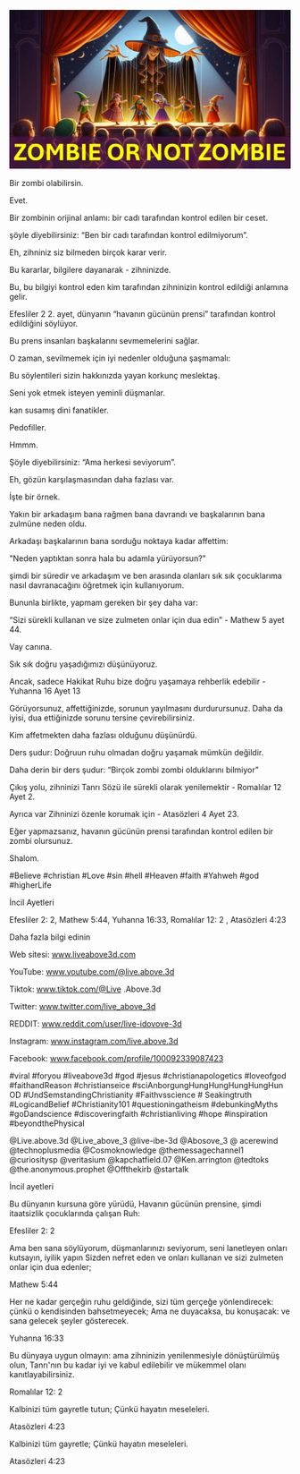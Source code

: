 ![Video cover image](../cover.jpg "cover photo")

Bir zombi olabilirsin.

Evet.

Bir zombinin orijinal anlamı: bir cadı tarafından kontrol edilen bir ceset.

şöyle diyebilirsiniz: “Ben bir cadı tarafından kontrol edilmiyorum”.

Eh, zihniniz siz bilmeden birçok karar verir.

Bu kararlar, bilgilere dayanarak - zihninizde.

Bu, bu bilgiyi kontrol eden kim tarafından zihninizin kontrol edildiği anlamına gelir.

Efesliler 2 2. ayet, dünyanın “havanın gücünün prensi” tarafından kontrol edildiğini söylüyor.

Bu prens insanları başkalarını sevmemelerini sağlar.

O zaman, sevilmemek için iyi nedenler olduğuna şaşmamalı:

Bu söylentileri sizin hakkınızda yayan korkunç meslektaş.

Seni yok etmek isteyen yeminli düşmanlar.

kan susamış dini fanatikler.

Pedofiller.

Hmmm.

Şöyle diyebilirsiniz: “Ama herkesi seviyorum”.

Eh, gözün karşılaşmasından daha fazlası var.

İşte bir örnek.

Yakın bir arkadaşım bana rağmen bana davrandı ve başkalarının bana zulmüne neden oldu.

Arkadaşı başkalarının bana sorduğu noktaya kadar affettim:

"Neden yaptıktan sonra hala bu adamla yürüyorsun?"

şimdi bir süredir ve arkadaşım ve ben arasında olanları sık sık çocuklarıma nasıl davranacağını öğretmek için kullanıyorum.

Bununla birlikte, yapmam gereken bir şey daha var:

“Sizi sürekli kullanan ve size zulmeten onlar için dua edin” - Mathew 5 ayet 44.

Vay canına.

Sık sık doğru yaşadığımızı düşünüyoruz.

Ancak, sadece Hakikat Ruhu bize doğru yaşamaya rehberlik edebilir - Yuhanna 16 Ayet 13

Görüyorsunuz, affettiğinizde, sorunun yayılmasını durdurursunuz. Daha da iyisi, dua ettiğinizde sorunu tersine çevirebilirsiniz.

Kim affetmekten daha fazlası olduğunu düşünürdü.

Ders şudur: Doğruun ruhu olmadan doğru yaşamak mümkün değildir.

Daha derin bir ders şudur: “Birçok zombi zombi olduklarını bilmiyor”

Çıkış yolu, zihninizi Tanrı Sözü ile sürekli olarak yenilemektir - Romalılar 12 Ayet 2.

Ayrıca var Zihninizi özenle korumak için - Atasözleri 4 Ayet 23.

Eğer yapmazsanız, havanın gücünün prensi tarafından kontrol edilen bir zombi olursunuz.

Shalom.

#Believe #christian #Love #sin #hell #Heaven #faith #Yahweh #god #higherLife


İncil Ayetleri


Efesliler 2: 2, Mathew 5:44, Yuhanna 16:33, Romalılar 12: 2 , Atasözleri 4:23

Daha fazla bilgi edinin


Web sitesi: www.liveabove3d.com

YouTube: www.youtube.com/@live.above.3d

Tiktok: www.tiktok.com/@Live .Above.3d

Twitter: www.twitter.com/live_above_3d

REDDIT: www.reddit.com/user/live-idovove-3d

Instagram: www.instagram.com/live.above.3d

Facebook: www.facebook.com/profile/100092339087423

#viral #foryou #liveabove3d #god #jesus #christianapologetics #loveofgod #faithandReason #christianseice #sciAnborgungHungHungHungHungHun OD #UndSemstandingChristianity #Faithvsscience # Seakingtruth #LogicandBelief #Christianity101 #questioningatheism #debunkingMyths #goDandscience #discoveringfaith #christianliving #hope #inspiration #beyondthePhysical

@Live.above.3d @Live_above_3 @live-ibe-3d @Abosove_3 @ acerewind @technoplusmedia @Cosmoknowledge @themessagechannel1 @curiositysp @veritasium @kapchatfield.07 @Ken.arrington @tedtoks @the.anonymous.prophet @Offthekirb @startalk

İncil ayetleri

Bu dünyanın kursuna göre yürüdü, Havanın gücünün prensine, şimdi itaatsizlik çocuklarında çalışan Ruh:

Efesliler 2: 2

Ama ben sana söylüyorum, düşmanlarınızı seviyorum, seni lanetleyen onları kutsayın, iyilik yapın Sizden nefret eden ve onları kullanan ve sizi zulmeten onlar için dua edenler;

Mathew 5:44

Her ne kadar gerçeğin ruhu geldiğinde, sizi tüm gerçeğe yönlendirecek: çünkü o kendisinden bahsetmeyecek; Ama ne duyacaksa, bu konuşacak: ve sana gelecek şeyler gösterecek.

Yuhanna 16:33

Bu dünyaya uygun olmayın: ama zihninizin yenilenmesiyle dönüştürülmüş olun, Tanrı'nın bu kadar iyi ve kabul edilebilir ve mükemmel olanı kanıtlayabilirsiniz.

Romalılar 12: 2

Kalbinizi tüm gayretle tutun; Çünkü hayatın meseleleri.

Atasözleri 4:23

Kalbinizi tüm gayretle; Çünkü hayatın meseleleri.

Atasözleri 4:23
